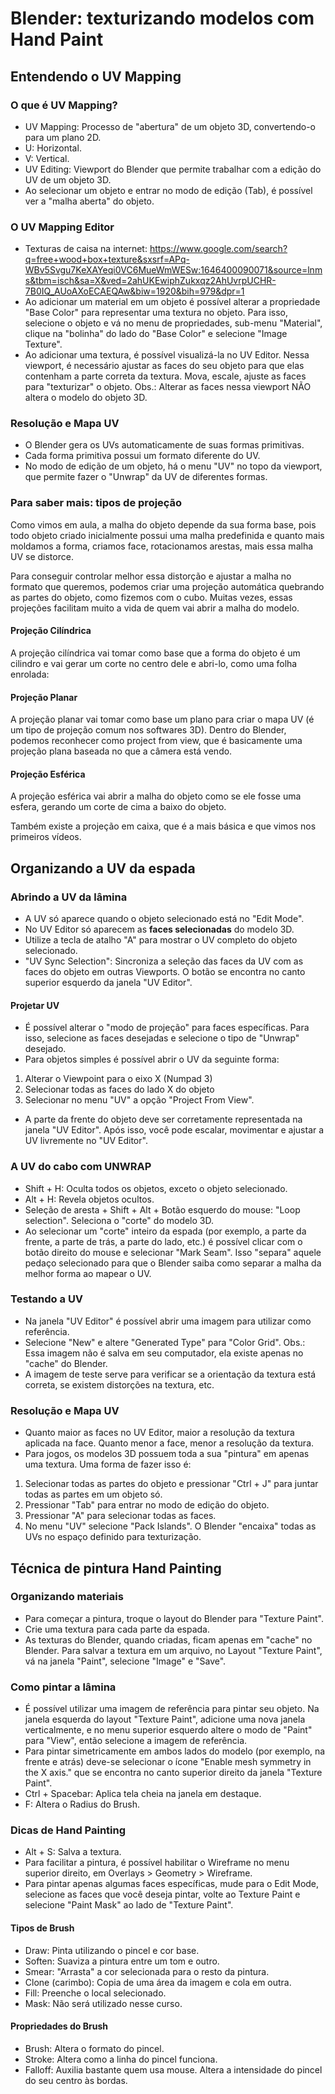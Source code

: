 # Blender: texturizando modelos com Hand Paint

## Entendendo o UV Mapping

### O que é UV Mapping?

- UV Mapping: Processo de "abertura" de um objeto 3D, convertendo-o para um plano 2D. 
- U: Horizontal.
- V: Vertical.
- UV Editing: Viewport do Blender que permite trabalhar com a edição do UV de um objeto 3D.
- Ao selecionar um objeto e entrar no modo de edição (Tab), é possível ver a "malha aberta" do objeto.

### O UV Mapping Editor

- Texturas de caisa na internet: https://www.google.com/search?q=free+wood+box+texture&sxsrf=APq-WBv5Svgu7KeXAYeqi0VC6MueWmWESw:1646400090071&source=lnms&tbm=isch&sa=X&ved=2ahUKEwiphZukxqz2AhUvrpUCHR-7B0IQ_AUoAXoECAEQAw&biw=1920&bih=979&dpr=1
- Ao adicionar um material em um objeto é possível alterar a propriedade "Base Color" para representar uma textura no objeto. Para isso, selecione o objeto e vá no menu de propriedades, sub-menu "Material", clique na "bolinha" do lado do "Base Color" e selecione "Image Texture".
- Ao adicionar uma textura, é possível visualizá-la no UV Editor. Nessa viewport, é necessário ajustar as faces do seu objeto para que elas contenham a parte correta da textura. Mova, escale, ajuste as faces para "texturizar" o objeto. Obs.: Alterar as faces nessa viewport NÃO altera o modelo do objeto 3D.

### Resolução e Mapa UV

- O Blender gera os UVs automaticamente de suas formas primitivas.
- Cada forma primitiva possui um formato diferente do UV.
- No modo de edição de um objeto, há o menu "UV" no topo da viewport, que permite fazer o "Unwrap" da UV de diferentes formas.

### Para saber mais: tipos de projeção

Como vimos em aula, a malha do objeto depende da sua forma base, pois todo objeto criado inicialmente possui uma malha predefinida e quanto mais moldamos a forma, criamos face, rotacionamos arestas, mais essa malha UV se distorce.

Para conseguir controlar melhor essa distorção e ajustar a malha no formato que queremos, podemos criar uma projeção automática quebrando as partes do objeto, como fizemos com o cubo. Muitas vezes, essas projeções facilitam muito a vida de quem vai abrir a malha do modelo.

#### Projeção Cilíndrica

A projeção cilíndrica vai tomar como base que a forma do objeto é um cilindro e vai gerar um corte no centro dele e abri-lo, como uma folha enrolada:

#### Projeção Planar

A projeção planar vai tomar como base um plano para criar o mapa UV (é um tipo de projeção comum nos softwares 3D). Dentro do Blender, podemos reconhecer como project from view, que é basicamente uma projeção plana baseada no que a câmera está vendo.

#### Projeção Esférica

A projeção esférica vai abrir a malha do objeto como se ele fosse uma esfera, gerando um corte de cima a baixo do objeto.

Também existe a projeção em caixa, que é a mais básica e que vimos nos primeiros vídeos.

## Organizando a UV da espada

### Abrindo a UV da lâmina

- A UV só aparece quando o objeto selecionado está no "Edit Mode".
- No UV Editor só aparecem as **faces selecionadas** do modelo 3D.
- Utilize a tecla de atalho "A" para mostrar o UV completo do objeto selecionado.
- "UV Sync Selection": Sincroniza a seleção das faces da UV com as faces do objeto em outras Viewports. O botão se encontra no canto superior esquerdo da janela "UV Editor".

#### Projetar UV

- É possível alterar o "modo de projeção" para faces específicas. Para isso, selecione as faces desejadas e selecione o tipo de "Unwrap" desejado.
- Para objetos simples é possível abrir o UV da seguinte forma:
1) Alterar o Viewpoint para o eixo X (Numpad 3)
2) Selecionar todas as faces do lado X do objeto
3) Selecionar no menu "UV" a opção "Project From View".
- A parte da frente do objeto deve ser corretamente representada na janela "UV Editor". Após isso, você pode escalar, movimentar e ajustar a UV livremente no "UV Editor".

### A UV do cabo com UNWRAP

- Shift + H: Oculta todos os objetos, exceto o objeto selecionado.
- Alt + H: Revela objetos ocultos.
- Seleção de aresta + Shift + Alt + Botão esquerdo do mouse: "Loop selection". Seleciona o "corte" do modelo 3D.
- Ao selecionar um "corte" inteiro da espada (por exemplo, a parte da frente, a parte de trás, a parte do lado, etc.) é possível clicar com o botão direito do mouse e selecionar "Mark Seam". Isso "separa" aquele pedaço selecionado para que o Blender saiba como separar a malha da melhor forma ao mapear o UV.

### Testando a UV

- Na janela "UV Editor" é possível abrir uma imagem para utilizar como referência.
- Selecione "New" e altere "Generated Type" para "Color Grid". Obs.: Essa imagem não é salva em seu computador, ela existe apenas no "cache" do Blender.
- A imagem de teste serve para verificar se a orientação da textura está correta, se existem distorções na textura, etc.

### Resolução e Mapa UV

- Quanto maior as faces no UV Editor, maior a resolução da textura aplicada na face. Quanto menor a face, menor a resolução da textura.
- Para jogos, os modelos 3D possuem toda a sua "pintura" em apenas uma textura. Uma forma de fazer isso é:
1) Selecionar todas as partes do objeto e pressionar "Ctrl + J" para juntar todas as partes em um objeto só.
2) Pressionar "Tab" para entrar no modo de edição do objeto.
3) Pressionar "A" para selecionar todas as faces.
4) No menu "UV" selecione "Pack Islands". O Blender "encaixa" todas as UVs no espaço definido para texturização.

## Técnica de pintura Hand Painting

### Organizando materiais

- Para começar a pintura, troque o layout do Blender para "Texture Paint".
- Crie uma textura para cada parte da espada.
- As texturas do Blender, quando criadas, ficam apenas em "cache" no Blender. Para salvar a textura em um arquivo, no Layout "Texture Paint", vá na janela "Paint", selecione "Image" e "Save".

### Como pintar a lâmina

- É possível utilizar uma imagem de referência para pintar seu objeto. Na janela esquerda do layout "Texture Paint", adicione uma nova janela verticalmente, e no menu superior esquerdo altere o modo de "Paint" para "View", então selecione a imagem de referência.
- Para pintar simetricamente em ambos lados do modelo (por exemplo, na frente e atrás) deve-se selecionar o ícone "Enable mesh symmetry in the X axis." que se encontra no canto superior direito da janela "Texture Paint".
- Ctrl + Spacebar: Aplica tela cheia na janela em destaque.
- F: Altera o Radius do Brush.

### Dicas de Hand Painting

- Alt + S: Salva a textura.
- Para facilitar a pintura, é possível habilitar o Wireframe no menu superior direito, em Overlays > Geometry > Wireframe.
- Para pintar apenas algumas faces específicas, mude para o Edit Mode, selecione as faces que você deseja pintar, volte ao Texture Paint e selecione "Paint Mask" ao lado de "Texture Paint".

#### Tipos de Brush

- Draw: Pinta utilizando o pincel e cor base.
- Soften: Suaviza a pintura entre um tom e outro.
- Smear: "Arrasta" a cor selecionada para o resto da pintura.
- Clone (carimbo): Copia de uma área da imagem e cola em outra.
- Fill: Preenche o local selecionado.
- Mask: Não será utilizado nesse curso.

#### Propriedades do Brush

- Brush: Altera o formato do pincel.
- Stroke: Altera como a linha do pincel funciona.
- Falloff: Auxilia bastante quem usa mouse. Altera a intensidade do pincel do seu centro às bordas.
